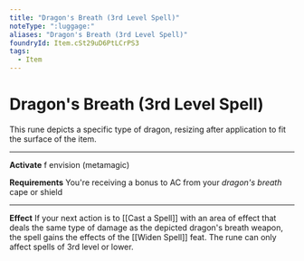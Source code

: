 ```yaml
---
title: "Dragon's Breath (3rd Level Spell)"
noteType: ":luggage:"
aliases: "Dragon's Breath (3rd Level Spell)"
foundryId: Item.cSt29uD6PtLCrPS3
tags:
  - Item
---
```


# Dragon's Breath (3rd Level Spell)

This rune depicts a specific type of dragon, resizing after application to fit the surface of the item.

* * *

**Activate** f envision (metamagic)

**Requirements** You're receiving a bonus to AC from your _dragon's breath_ cape or shield

* * *

**Effect** If your next action is to [[Cast a Spell]] with an area of effect that deals the same type of damage as the depicted dragon's breath weapon, the spell gains the effects of the [[Widen Spell]] feat. The rune can only affect spells of 3rd level or lower.
